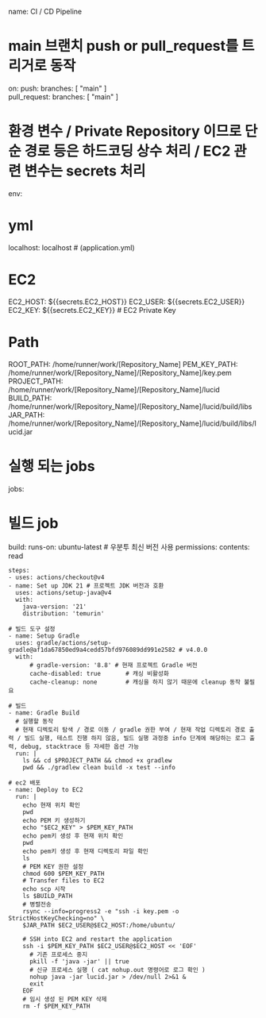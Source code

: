 name: CI / CD Pipeline

# main 브랜치 push or pull_request를 트리거로 동작
on:
  push:
    branches: [ "main" ]  
  pull_request:
    branches: [ "main" ]

# 환경 변수 / Private Repository 이므로 단순 경로 등은 하드코딩 상수 처리 / EC2 관련 변수는 secrets 처리
env:
  # yml 
  localhost: localhost # (application.yml)
  
  # EC2 
  EC2_HOST: ${{secrets.EC2_HOST}} 
  EC2_USER: ${{secrets.EC2_USER}} 
  EC2_KEY: ${{secrets.EC2_KEY}} # EC2 Private Key
  
  # Path
  ROOT_PATH: /home/runner/work/[Repository_Name]
  PEM_KEY_PATH: /home/runner/work/[Repository_Name]/[Repository_Name]/key.pem
  PROJECT_PATH: /home/runner/work/[Repository_Name]/[Repository_Name]/lucid
  BUILD_PATH: /home/runner/work/[Repository_Name]/[Repository_Name]/lucid/build/libs
  JAR_PATH: /home/runner/work/[Repository_Name]/[Repository_Name]/lucid/build/libs/lucid.jar

# 실행 되는 jobs
jobs: 
  # 빌드 job
  build: 
    runs-on: ubuntu-latest # 우분투 최신 버전 사용
    permissions:
      contents: read 

    steps:
    - uses: actions/checkout@v4 
    - name: Set up JDK 21 # 프로젝트 JDK 버전과 호환   
      uses: actions/setup-java@v4
      with:
        java-version: '21'
        distribution: 'temurin'

    # 빌드 도구 설정
    - name: Setup Gradle
      uses: gradle/actions/setup-gradle@af1da67850ed9a4cedd57bfd976089dd991e2582 # v4.0.0
      with:
          # gradle-version: '8.8' # 현재 프로젝트 Gradle 버전
          cache-disabled: true       # 캐싱 비활성화 
          cache-cleanup: none        # 캐싱을 하지 않기 때문에 cleanup 동작 불필요

    # 빌드 
    - name: Gradle Build
      # 실행할 동작 
      # 현재 디렉토리 탐색 / 경로 이동 / gradle 권한 부여 / 현재 작업 디렉토리 경로 출력 / 빌드 실행, 테스트 진행 하지 않음, 빌드 실행 과정중 info 단계에 해당하는 로그 출력, debug, stacktrace 등 자세한 옵션 가능 
      run: |
        ls && cd $PROJECT_PATH && chmod +x gradlew 
        pwd && ./gradlew clean build -x test --info 

    # ec2 배포
    - name: Deploy to EC2 
      run: |
        echo 현재 위치 확인
        pwd
        echo PEM 키 생성하기
        echo "$EC2_KEY" > $PEM_KEY_PATH  
        echo pem키 생성 후 현재 위치 확인
        pwd
        echo pem키 생성 후 현재 디렉토리 파일 확인
        ls
        # PEM KEY 권한 설정
        chmod 600 $PEM_KEY_PATH 
        # Transfer files to EC2
        echo scp 시작 
        ls $BUILD_PATH
        # 병렬전송
        rsync --info=progress2 -e "ssh -i key.pem -o StrictHostKeyChecking=no" \
        $JAR_PATH $EC2_USER@$EC2_HOST:/home/ubuntu/ 
        
        # SSH into EC2 and restart the application  
        ssh -i $PEM_KEY_PATH $EC2_USER@$EC2_HOST << 'EOF'
          # 기존 프로세스 중지
          pkill -f 'java -jar' || true
          # 신규 프로세스 실행 ( cat nohup.out 명령어로 로그 확인 )
          nohup java -jar lucid.jar > /dev/null 2>&1 &
          exit
        EOF
        # 임시 생성 된 PEM KEY 삭제
        rm -f $PEM_KEY_PATH
        
